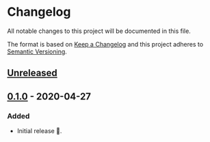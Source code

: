 # Changelog

All notable changes to this project will be documented in this file.

The format is based on [Keep a Changelog](http://keepachangelog.com/en/1.0.0/) and this project adheres to [Semantic Versioning](http://semver.org/spec/v2.0.0.html).

## [Unreleased]

## [0.1.0] - 2020-04-27

### Added

- Initial release 🎉.

[unreleased]: https://github.com/kddeisz/eslint-plugin-vuejs-a11y/compare/v0.1.0...HEAD
[0.1.0]: https://github.com/CultureHQ/components/compare/9de449...v0.1.0
